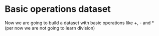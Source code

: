 # Basic operations dataset 

Now we are going to build a dataset with basic operations like +, - and * (per now we are not going to learn division)

